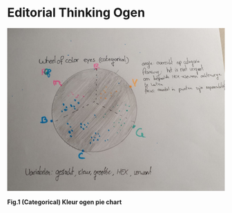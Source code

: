 # Editorial Thinking Ogen

 

![](../.gitbook/assets/ogen.jpeg)

**Fig.1 \(Categorical\) Kleur ogen pie chart** 

